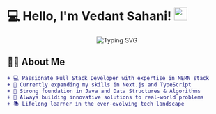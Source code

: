 # 💻 Hello, I'm Vedant Sahani! <img src="https://media.giphy.com/media/hvRJCLFzcasrR4ia7z/giphy.gif" width="30px">

<div align="center">
  <img src="https://readme-typing-svg.demolab.com?font=Fira+Code&weight=600&size=22&pause=1000&color=22C3EE&center=true&vCenter=true&width=500&lines=Full+Stack+Developer;MERN+Stack+Specialist;Java+DSA+Enthusiast;Continuous+Learner" alt="Typing SVG" />
</div>

## 👨‍💻 About Me

```diff
+ 💻 Passionate Full Stack Developer with expertise in MERN stack
+ 🌱 Currently expanding my skills in Next.js and TypeScript
+ 🧠 Strong foundation in Java and Data Structures & Algorithms
+ 🚀 Always building innovative solutions to real-world problems
+ 📚 Lifelong learner in the ever-evolving tech landscape

